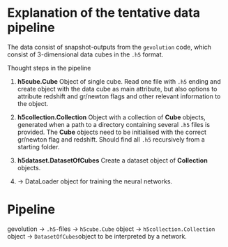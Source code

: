 # Explanation of the tentative data pipeline

The data consist of snapshot-outputs from the `gevolution` code, which consist of 3-dimensional data cubes in the `.h5` format. 

Thought steps in the pipeline

 1) **h5cube.Cube** Object of single cube. Read one file with `.h5` ending and create object with the data cube as main attribute, but also options to attribute redshift and gr/newton flags and other relevant information to the object.

 2) **h5collection.Collection** Object with a collection of **Cube** objects, generated when a path to a directory containing several `.h5` files is provided. The **Cube** objects need to be initialised with the correct gr/newton flag and redshift. Should find all `.h5` recursively from a starting folder. 

3) **h5dataset.DatasetOfCubes** Create a dataset object of **Collection** objects. 

4) $\longrightarrow$ DataLoader object for training the neural networks.

# Pipeline

gevolution $\to$ `.h5`-files $\to$ `h5cube.Cube` object $\to$ `h5collection.Collection` object $\to$ `DatasetOfCubes`object to be interpreted by a network.